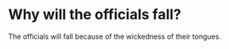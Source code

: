 # Why will the officials fall?

The officials will fall because of the wickedness of their tongues.
